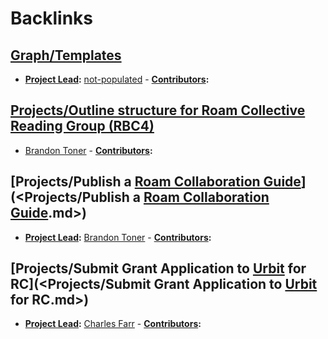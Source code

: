 
# Backlinks
## [Graph/Templates](<Graph/Templates.md>)
- **[Project Lead](<Project Lead.md>):** [not-populated](<not-populated.md>)
                    - **[Contributors](<Contributors.md>):**

## [Projects/Outline structure for Roam Collective Reading Group (RBC4)](<Projects/Outline structure for Roam Collective Reading Group (RBC4).md>)
- [Brandon Toner](<Brandon Toner.md>)
        - **[Contributors](<Contributors.md>):**

## [Projects/Publish a [Roam Collaboration Guide](<Roam Collaboration Guide.md>)](<Projects/Publish a [Roam Collaboration Guide](<Roam Collaboration Guide.md>).md>)
- **[Project Lead](<Project Lead.md>):** [Brandon Toner](<Brandon Toner.md>)
        - **[Contributors](<Contributors.md>):**

## [Projects/Submit Grant Application to [Urbit](<Urbit.md>) for RC](<Projects/Submit Grant Application to [Urbit](<Urbit.md>) for RC.md>)
- **[Project Lead](<Project Lead.md>):** [Charles Farr](<Charles Farr.md>)
        - **[Contributors](<Contributors.md>):**

